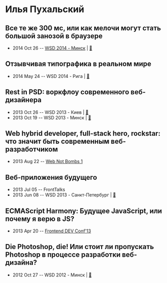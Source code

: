 # Илья Пухальский

## Все те же 300 мс, или как мелочи могут стать большой занозой в браузере
- 2014 Oct 26 -- [WSD 2014 - Минск](http://youtu.be/JIDQVZrrHkw)  | [:notebook:](https://wsd.events/2014/10/26/pres/touch-delay.pdf)  
## Отзывчивая типографика в реальном мире
- 2014 May 24 -- WSD 2014 - Рига  | [:notebook:](https://wsd.events/2014/05/24/pres/typography.pdf)  
## Rest in PSD: воркфлоу современного веб-дизайнера
- 2013 Oct 26 -- WSD 2013 - Киев  | [:notebook:](http://webstandardsdays.ru/2013/10/26/pres/rest-in-ps.pdf)  
- 2013 Oct 19 -- WSD 2013 - Минск  | [:notebook:](https://wsd.events/2013/10/19/pres/rest-in-ps.pdf)  
## Web hybrid developer, full-stack hero, rockstar: что значит быть современным веб-разработчиком
- 2013 Aug 22 -- [Web Not Bombs 1](https://www.youtube.com/watch?v=dMChfHkaTTM)    
## Веб-приложения будущего
- 2013 Jul 05 -- FrontTalks    
- 2013 Jun 08 -- WSD 2013 - Санкт-Петербург  | [:notebook:](https://wsd.events/2013/06/08/pres/future-web-apps.pdf)  
## ECMAScript Harmony: Будущее JavaScript, или почему я верю в JS?
- 2013 Apr 20 -- [Frontend DEV Conf&#39;13](https://www.youtube.com/watch?v=zUJ2JuyWv7E)    
## Die Photoshop, die! Или стоит ли пропускать Photoshop в процессе разработки веб-дизайна?
- 2012 Oct 27 -- WSD 2012 - Минск  | [:notebook:](https://wsd.events/2012/10/27/pres/die-photoshop.pdf)  
